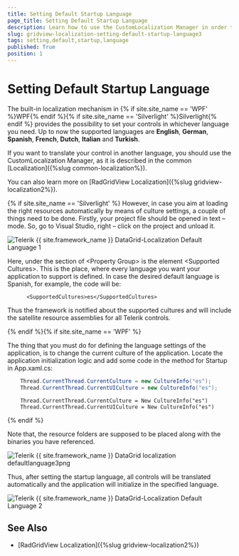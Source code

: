 ```yaml
---
title: Setting Default Startup Language
page_title: Setting Default Startup Language
description: Learn how to use the CustomLocalization Manager in order to translate Telerik's {{ site.framework_name }} DataGrid in another language.
slug: gridview-localization-setting-default-startup-language3
tags: setting,default,startup,language
published: True
position: 1
---
```


# Setting Default Startup Language

The built-in localization mechanism in {% if site.site_name == 'WPF' %}WPF{% endif %}{% if site.site_name == 'Silverlight' %}Silverlight{% endif %} provides the possibility to set your controls in whichever language you need. Up to now the supported languages are **English**, **German**, **Spanish**, **French**, **Dutch**, **Italian** and **Turkish**.

If you want to translate your control in another language, you should use the CustomLocalization Manager, as it is described in the common [Localization]({%slug common-localization%}).

You can also learn more on [RadGridView Localization]({%slug gridview-localization2%}).

{% if site.site_name == 'Silverlight' %}
However, in case you aim at loading the right resources automatically by means of culture settings, a couple of things need to be done. Firstly, your project file should be opened in text – mode. So, go to Visual Studio, right – click on the project and unload it.

![Telerik {{ site.framework_name }} DataGrid-Localization Default Language 1](images/Localization_DefaultLanguage1.png)

Here, under the section of &lt;Property Group&gt; is the element &lt;Supported Cultures&gt;. This is the place, where every language you want your application to support is defined. In case the desired default language is Spanish, for example, the code will be:



```XAML
	  <SupportedCultures>es</SupportedCultures>
```

Thus the framework is notified about the supported cultures and will include the satellite resource assemblies for all Telerik controls.

{% endif %}{% if site.site_name == 'WPF' %}

The thing that you must do for defining the language settings of the application, is to change the current culture of the application. Locate the application initialization logic and add some code in the method for Startup in App.xaml.cs:



```C#
	Thread.CurrentThread.CurrentCulture = new CultureInfo("es");
	Thread.CurrentThread.CurrentUICulture = new CultureInfo("es");
```
```VB.NET
	Thread.CurrentThread.CurrentCulture = New CultureInfo("es")
	Thread.CurrentThread.CurrentUICulture = New CultureInfo("es")
```

{% endif %}

Note that, the resource folders are supposed to be placed along with the binaries you have referenced.

![Telerik {{ site.framework_name }} DataGrid localization defaultlanguage3png](images/RadGridView_localization_defaultlanguage3png.PNG)

Thus, after setting the startup language, all controls will be translated automatically and the application will initialize in the specified language.

![Telerik {{ site.framework_name }} DataGrid-Localization Default Language 2](images/Localization_DefaultLanguage2.png)

## See Also

 * [RadGridView Localization]({%slug gridview-localization2%})
